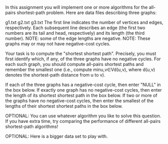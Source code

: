  
In this assignment you will implement one or more algorithms for the all-pairs shortest-path problem. Here are data files describing three graphs:

g1.txt
g2.txt
g3.txt
The first line indicates the number of vertices and edges, respectively. Each subsequent line describes an edge (the first two numbers are its tail and head, respectively) and its length (the third number). NOTE: some of the edge lengths are negative. NOTE: These graphs may or may not have negative-cost cycles.

Your task is to compute the "shortest shortest path". Precisely, you must first identify which, if any, of the three graphs have no negative cycles. For each such graph, you should compute all-pairs shortest paths and remember the smallest one (i.e., compute minu,v∈Vd(u,v), where d(u,v) denotes the shortest-path distance from u to v).

If each of the three graphs has a negative-cost cycle, then enter "NULL" in the box below. If exactly one graph has no negative-cost cycles, then enter the length of its shortest shortest path in the box below. If two or more of the graphs have no negative-cost cycles, then enter the smallest of the lengths of their shortest shortest paths in the box below.

OPTIONAL: You can use whatever algorithm you like to solve this question. If you have extra time, try comparing the performance of different all-pairs shortest-path algorithms!

OPTIONAL: Here is a bigger data set to play with.